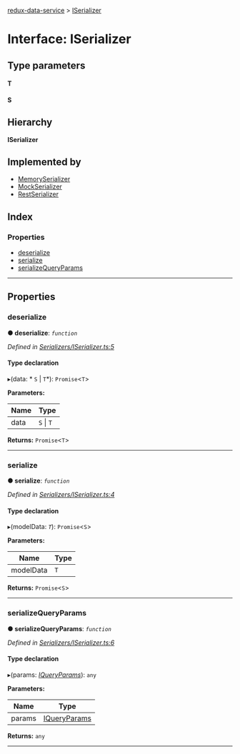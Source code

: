 [redux-data-service](../README.md) > [ISerializer](../interfaces/iserializer.md)

# Interface: ISerializer

## Type parameters
#### T 
#### S 
## Hierarchy

**ISerializer**

## Implemented by

* [MemorySerializer](../classes/memoryserializer.md)
* [MockSerializer](../classes/mockserializer.md)
* [RestSerializer](../classes/restserializer.md)

## Index

### Properties

* [deserialize](iserializer.md#deserialize)
* [serialize](iserializer.md#serialize)
* [serializeQueryParams](iserializer.md#serializequeryparams)

---

## Properties

<a id="deserialize"></a>

###  deserialize

**● deserialize**: *`function`*

*Defined in [Serializers/ISerializer.ts:5](https://github.com/Rediker-Software/redux-data-service/blob/e03b428/src/Serializers/ISerializer.ts#L5)*

#### Type declaration
▸(data: * `S` &#124; `T`*): `Promise`<`T`>

**Parameters:**

| Name | Type |
| ------ | ------ |
| data |  `S` &#124; `T`|

**Returns:** `Promise`<`T`>

___
<a id="serialize"></a>

###  serialize

**● serialize**: *`function`*

*Defined in [Serializers/ISerializer.ts:4](https://github.com/Rediker-Software/redux-data-service/blob/e03b428/src/Serializers/ISerializer.ts#L4)*

#### Type declaration
▸(modelData: *`T`*): `Promise`<`S`>

**Parameters:**

| Name | Type |
| ------ | ------ |
| modelData | `T` |

**Returns:** `Promise`<`S`>

___
<a id="serializequeryparams"></a>

###  serializeQueryParams

**● serializeQueryParams**: *`function`*

*Defined in [Serializers/ISerializer.ts:6](https://github.com/Rediker-Software/redux-data-service/blob/e03b428/src/Serializers/ISerializer.ts#L6)*

#### Type declaration
▸(params: *[IQueryParams](iqueryparams.md)*): `any`

**Parameters:**

| Name | Type |
| ------ | ------ |
| params | [IQueryParams](iqueryparams.md) |

**Returns:** `any`

___

